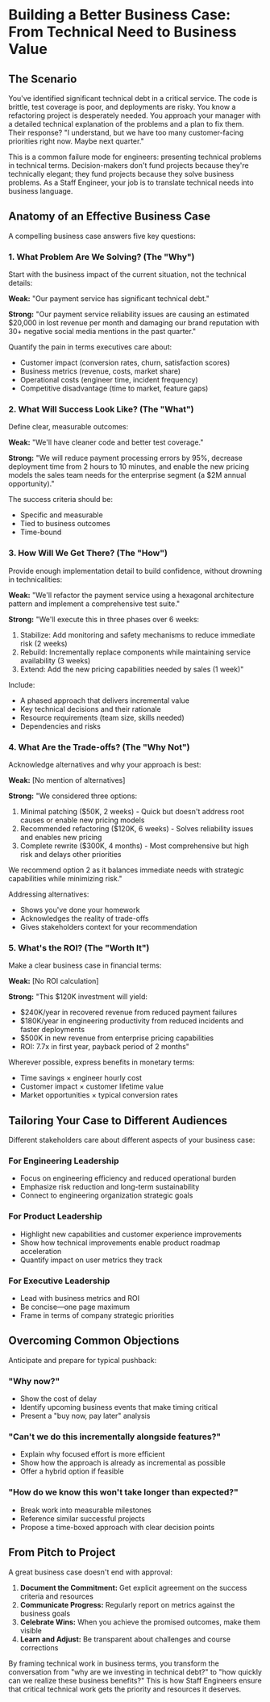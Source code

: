 # Building a Better Business Case: From Technical Need to Business Value

## The Scenario

You've identified significant technical debt in a critical service. The code is brittle, test coverage is poor, and deployments are risky. You know a refactoring project is desperately needed. You approach your manager with a detailed technical explanation of the problems and a plan to fix them. Their response? "I understand, but we have too many customer-facing priorities right now. Maybe next quarter."

This is a common failure mode for engineers: presenting technical problems in technical terms. Decision-makers don't fund projects because they're technically elegant; they fund projects because they solve business problems. As a Staff Engineer, your job is to translate technical needs into business language.

## Anatomy of an Effective Business Case

A compelling business case answers five key questions:

### 1. What Problem Are We Solving? (The "Why")

Start with the business impact of the current situation, not the technical details:

**Weak:** "Our payment service has significant technical debt."

**Strong:** "Our payment service reliability issues are causing an estimated $20,000 in lost revenue per month and damaging our brand reputation with 30+ negative social media mentions in the past quarter."

Quantify the pain in terms executives care about:
* Customer impact (conversion rates, churn, satisfaction scores)
* Business metrics (revenue, costs, market share)
* Operational costs (engineer time, incident frequency)
* Competitive disadvantage (time to market, feature gaps)

### 2. What Will Success Look Like? (The "What")

Define clear, measurable outcomes:

**Weak:** "We'll have cleaner code and better test coverage."

**Strong:** "We will reduce payment processing errors by 95%, decrease deployment time from 2 hours to 10 minutes, and enable the new pricing models the sales team needs for the enterprise segment (a $2M annual opportunity)."

The success criteria should be:
* Specific and measurable
* Tied to business outcomes
* Time-bound

### 3. How Will We Get There? (The "How")

Provide enough implementation detail to build confidence, without drowning in technicalities:

**Weak:** "We'll refactor the payment service using a hexagonal architecture pattern and implement a comprehensive test suite."

**Strong:** "We'll execute this in three phases over 6 weeks:
1. Stabilize: Add monitoring and safety mechanisms to reduce immediate risk (2 weeks)
2. Rebuild: Incrementally replace components while maintaining service availability (3 weeks)
3. Extend: Add the new pricing capabilities needed by sales (1 week)"

Include:
* A phased approach that delivers incremental value
* Key technical decisions and their rationale
* Resource requirements (team size, skills needed)
* Dependencies and risks

### 4. What Are the Trade-offs? (The "Why Not")

Acknowledge alternatives and why your approach is best:

**Weak:** [No mention of alternatives]

**Strong:** "We considered three options:
1. Minimal patching ($50K, 2 weeks) - Quick but doesn't address root causes or enable new pricing models
2. Recommended refactoring ($120K, 6 weeks) - Solves reliability issues and enables new pricing
3. Complete rewrite ($300K, 4 months) - Most comprehensive but high risk and delays other priorities

We recommend option 2 as it balances immediate needs with strategic capabilities while minimizing risk."

Addressing alternatives:
* Shows you've done your homework
* Acknowledges the reality of trade-offs
* Gives stakeholders context for your recommendation

### 5. What's the ROI? (The "Worth It")

Make a clear business case in financial terms:

**Weak:** [No ROI calculation]

**Strong:** "This $120K investment will yield:
* $240K/year in recovered revenue from reduced payment failures
* $180K/year in engineering productivity from reduced incidents and faster deployments
* $500K in new revenue from enterprise pricing capabilities
* ROI: 7.7x in first year, payback period of 2 months"

Wherever possible, express benefits in monetary terms:
* Time savings × engineer hourly cost
* Customer impact × customer lifetime value
* Market opportunities × typical conversion rates

## Tailoring Your Case to Different Audiences

Different stakeholders care about different aspects of your business case:

### For Engineering Leadership
* Focus on engineering efficiency and reduced operational burden
* Emphasize risk reduction and long-term sustainability
* Connect to engineering organization strategic goals

### For Product Leadership
* Highlight new capabilities and customer experience improvements
* Show how technical improvements enable product roadmap acceleration
* Quantify impact on user metrics they track

### For Executive Leadership
* Lead with business metrics and ROI
* Be concise—one page maximum
* Frame in terms of company strategic priorities

## Overcoming Common Objections

Anticipate and prepare for typical pushback:

### "Why now?"
* Show the cost of delay
* Identify upcoming business events that make timing critical
* Present a "buy now, pay later" analysis

### "Can't we do this incrementally alongside features?"
* Explain why focused effort is more efficient
* Show how the approach is already as incremental as possible
* Offer a hybrid option if feasible

### "How do we know this won't take longer than expected?"
* Break work into measurable milestones
* Reference similar successful projects
* Propose a time-boxed approach with clear decision points

## From Pitch to Project

A great business case doesn't end with approval:

1. **Document the Commitment:** Get explicit agreement on the success criteria and resources
2. **Communicate Progress:** Regularly report on metrics against the business goals
3. **Celebrate Wins:** When you achieve the promised outcomes, make them visible
4. **Learn and Adjust:** Be transparent about challenges and course corrections

By framing technical work in business terms, you transform the conversation from "why are we investing in technical debt?" to "how quickly can we realize these business benefits?" This is how Staff Engineers ensure that critical technical work gets the priority and resources it deserves.
